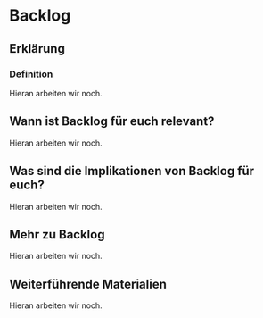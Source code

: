 # Backlog
## Erklärung
### Definition
Hieran arbeiten wir noch.

## Wann ist Backlog für euch relevant?
Hieran arbeiten wir noch.

## Was sind die Implikationen von Backlog für euch? 
Hieran arbeiten wir noch.

## Mehr zu Backlog   
Hieran arbeiten wir noch.

## Weiterführende Materialien
Hieran arbeiten wir noch.

